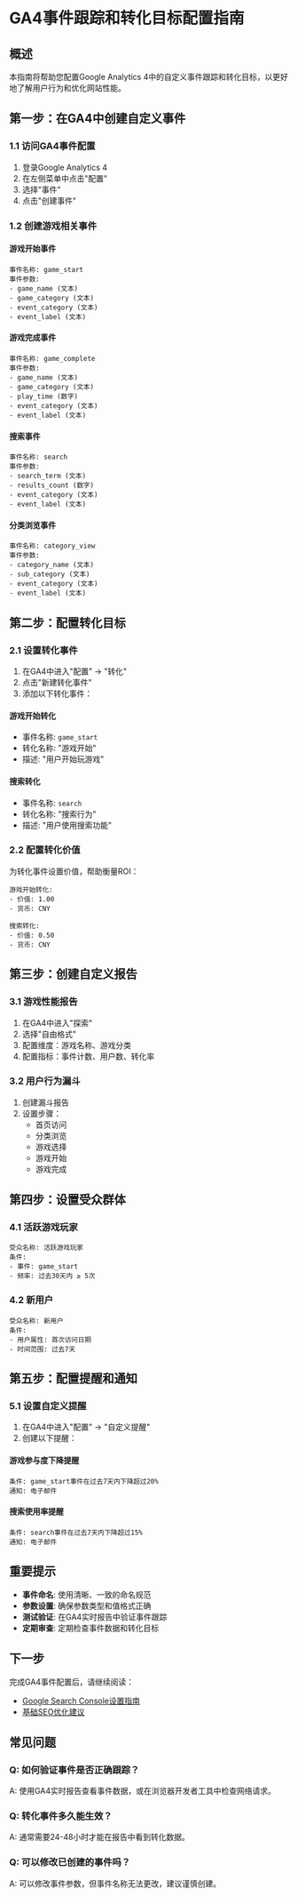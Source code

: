 # GA4事件跟踪和转化目标配置指南

## 概述

本指南将帮助您配置Google Analytics 4中的自定义事件跟踪和转化目标，以更好地了解用户行为和优化网站性能。

## 第一步：在GA4中创建自定义事件

### 1.1 访问GA4事件配置
1. 登录Google Analytics 4
2. 在左侧菜单中点击"配置"
3. 选择"事件"
4. 点击"创建事件"

### 1.2 创建游戏相关事件

#### 游戏开始事件
```
事件名称: game_start
事件参数:
- game_name (文本)
- game_category (文本)
- event_category (文本)
- event_label (文本)
```

#### 游戏完成事件
```
事件名称: game_complete
事件参数:
- game_name (文本)
- game_category (文本)
- play_time (数字)
- event_category (文本)
- event_label (文本)
```

#### 搜索事件
```
事件名称: search
事件参数:
- search_term (文本)
- results_count (数字)
- event_category (文本)
- event_label (文本)
```

#### 分类浏览事件
```
事件名称: category_view
事件参数:
- category_name (文本)
- sub_category (文本)
- event_category (文本)
- event_label (文本)
```

## 第二步：配置转化目标

### 2.1 设置转化事件
1. 在GA4中进入"配置" → "转化"
2. 点击"新建转化事件"
3. 添加以下转化事件：

#### 游戏开始转化
- 事件名称: `game_start`
- 转化名称: "游戏开始"
- 描述: "用户开始玩游戏"

#### 搜索转化
- 事件名称: `search`
- 转化名称: "搜索行为"
- 描述: "用户使用搜索功能"

### 2.2 配置转化价值
为转化事件设置价值，帮助衡量ROI：

```
游戏开始转化:
- 价值: 1.00
- 货币: CNY

搜索转化:
- 价值: 0.50
- 货币: CNY
```

## 第三步：创建自定义报告

### 3.1 游戏性能报告
1. 在GA4中进入"探索"
2. 选择"自由格式"
3. 配置维度：游戏名称、游戏分类
4. 配置指标：事件计数、用户数、转化率

### 3.2 用户行为漏斗
1. 创建漏斗报告
2. 设置步骤：
   - 首页访问
   - 分类浏览
   - 游戏选择
   - 游戏开始
   - 游戏完成

## 第四步：设置受众群体

### 4.1 活跃游戏玩家
```
受众名称: 活跃游戏玩家
条件:
- 事件: game_start
- 频率: 过去30天内 ≥ 5次
```

### 4.2 新用户
```
受众名称: 新用户
条件:
- 用户属性: 首次访问日期
- 时间范围: 过去7天
```

## 第五步：配置提醒和通知

### 5.1 设置自定义提醒
1. 在GA4中进入"配置" → "自定义提醒"
2. 创建以下提醒：

#### 游戏参与度下降提醒
```
条件: game_start事件在过去7天内下降超过20%
通知: 电子邮件
```

#### 搜索使用率提醒
```
条件: search事件在过去7天内下降超过15%
通知: 电子邮件
```

## 重要提示

- **事件命名**: 使用清晰、一致的命名规范
- **参数设置**: 确保参数类型和值格式正确
- **测试验证**: 在GA4实时报告中验证事件跟踪
- **定期审查**: 定期检查事件数据和转化目标

## 下一步

完成GA4事件配置后，请继续阅读：
- [Google Search Console设置指南](./gsc-setup.md)
- [基础SEO优化建议](./seo-optimization.md)

## 常见问题

### Q: 如何验证事件是否正确跟踪？
A: 使用GA4实时报告查看事件数据，或在浏览器开发者工具中检查网络请求。

### Q: 转化事件多久能生效？
A: 通常需要24-48小时才能在报告中看到转化数据。

### Q: 可以修改已创建的事件吗？
A: 可以修改事件参数，但事件名称无法更改，建议谨慎创建。
